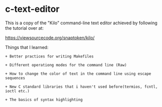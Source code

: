 # c-text-editor

This is a copy of the "Kilo" command-line text editor achieved by following the tutorial over at:

https://viewsourcecode.org/snaptoken/kilo/

Things that I learned:  

    + Better practices for writing Makefiles  

    + Different operationg modes for the command line (Raw)  

    + How to change the color of text in the command line using escape sequences  

    + New C standard libraries that i haven't used before(termios, fcntl, ioctl etc.)  

    + The basics of syntax highlighting  
